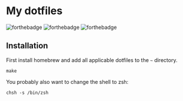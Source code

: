# My dotfiles
![forthebadge](https://forthebadge.com/images/badges/built-with-love.svg) ![forthebadge](https://forthebadge.com/images/badges/powered-by-electricity.svg) ![forthebadge](https://forthebadge.com/images/badges/uses-badges.svg)

## Installation
First install homebrew and add all applicable dotfiles to the `~` directory.
```
make
```

You probably also want to change the shell to zsh:
```
chsh -s /bin/zsh
```
